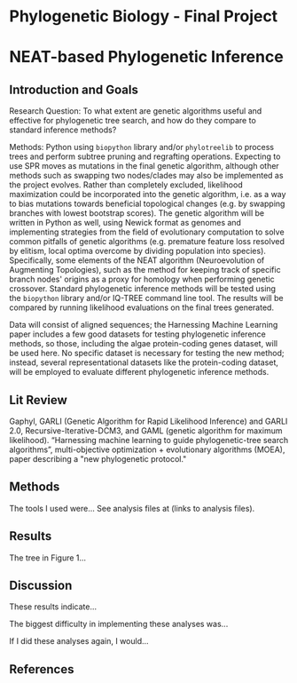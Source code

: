 # Phylogenetic Biology - Final Project

# NEAT-based Phylogenetic Inference

## Introduction and Goals

Research Question: To what extent are genetic algorithms useful and effective for phylogenetic tree search, and how do they compare to standard inference methods?

Methods: Python using `biopython` library and/or `phylotreelib` to process trees and perform subtree pruning and regrafting operations. Expecting to use SPR moves as mutations in the final genetic algorithm, although other methods such as swapping two nodes/clades may also be implemented as the project evolves. Rather than completely excluded, likelihood maximization could be incorporated into the genetic algorithm, i.e. as a way to bias mutations towards beneficial topological changes (e.g. by swapping branches with lowest bootstrap scores). The genetic algorithm will be written in Python as well, using Newick format as genomes and implementing strategies from the field of evolutionary computation to solve common pitfalls of genetic algorithms (e.g. premature feature loss resolved by elitism, local optima overcome by dividing population into species). Specifically, some elements of the NEAT algorithm (Neuroevolution of Augmenting Topologies), such as the method for keeping track of specific branch nodes' origins as a proxy for homology when performing genetic crossover.
Standard phylogenetic inference methods will be tested using the `biopython` library and/or IQ-TREE command line tool. The results will be compared by running likelihood evaluations on the final trees generated.

Data will consist of aligned sequences; the Harnessing Machine Learning paper includes a few good datasets for testing phylogenetic inference methods, so those, including the algae protein-coding genes dataset, will be used here. No specific dataset is necessary for testing the new method; instead, several representational datasets like the protein-coding dataset, will be employed to evaluate different phylogenetic inference methods.

## Lit Review

Gaphyl, GARLI (Genetic Algorithm for Rapid Likelihood Inference) and GARLI 2.0, Recursive-Iterative-DCM3, and GAML (genetic algorithm for maximum likelihood).
“Harnessing machine learning to guide phylogenetic-tree search algorithms”, multi-objective optimization + evolutionary algorithms (MOEA), paper describing a "new phylogenetic protocol."

## Methods

The tools I used were... See analysis files at (links to analysis files).

## Results

The tree in Figure 1...

## Discussion

These results indicate...

The biggest difficulty in implementing these analyses was...

If I did these analyses again, I would...

## References

